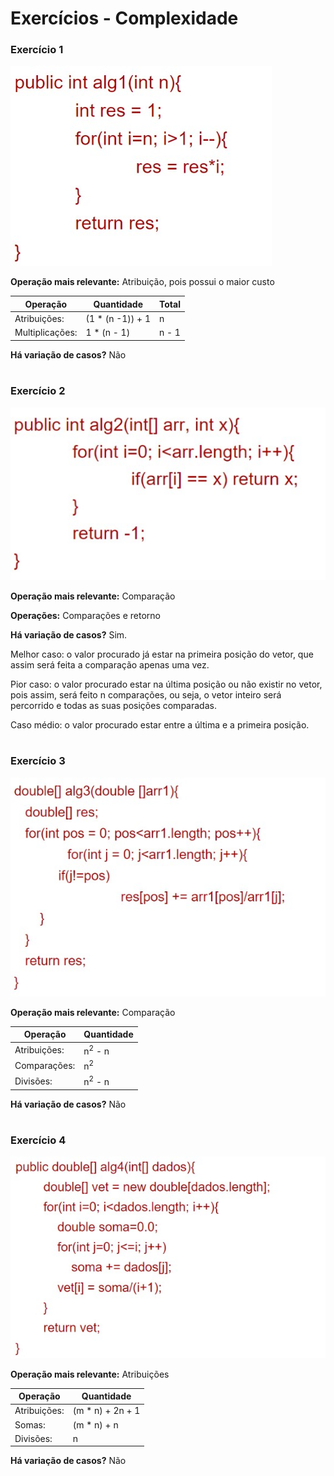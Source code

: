 # Exercícios - Complexidade

### Exercício 1

![Complexidade - Exercicio 1](/relatorio/Imagens/Complexidade/Exc1.jpg)

**Operação mais relevante:** Atribuição, pois possui o maior custo

|Operação   | Quantidade  | Total |
|------|-----------------------------------------|----|
|Atribuições:| (1 * (n -1)) + 1 | n | 
|Multiplicações:| 1 * (n - 1)  | n - 1 |

**Há variação de casos?** Não


#

### Exercício 2

![Complexidade - Exercicio 2](/relatorio/Imagens/Complexidade/Exc2.jpg)

**Operação mais relevante:** Comparação 

**Operações:** Comparações e retorno

**Há variação de casos?** Sim.

Melhor caso: o valor procurado já estar na primeira posição do vetor, que assim será feita a comparação apenas uma vez.

Pior caso: o valor procurado estar na última posição ou não existir no vetor, pois assim, será feito n comparações, ou seja, o vetor inteiro será percorrido e todas as suas posições comparadas.

Caso médio: o valor procurado estar entre a última e a primeira posição.

#

### Exercício 3

![Complexidade - Exercicio 3](/relatorio/Imagens/Complexidade/Exc3.jpg)

**Operação mais relevante:** Comparação


|Operação   | Quantidade  |
|------|-----------------------------------------|
|Atribuições:| n<sup>2</sup> - n  |
|Comparações:| n<sup>2</sup> |
|Divisões:| n<sup>2</sup> - n  |





**Há variação de casos?** Não

#

### Exercício 4

![Complexidade - Exercicio 4](/relatorio/Imagens/Complexidade/Exc4.jpg)

**Operação mais relevante:** Atribuições

|Operação    | Quantidade  | 
|------|-----------------------------------------|
|Atribuições:| (m * n) + 2n + 1 |
|Somas:| (m * n) + n  |
|Divisões:| n  | n |

**Há variação de casos?** Não
